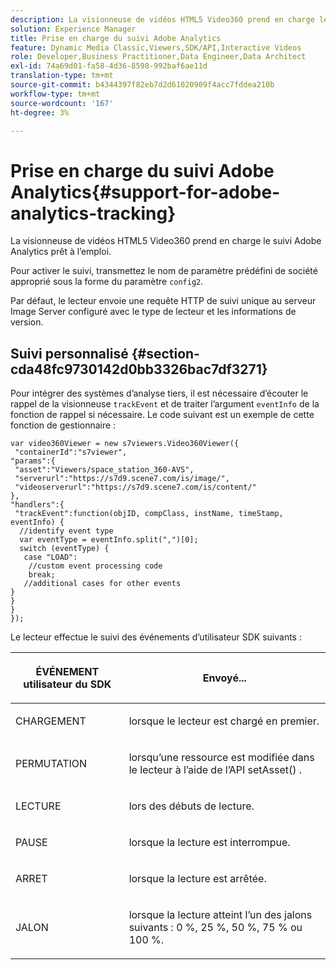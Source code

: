 ```yaml
---
description: La visionneuse de vidéos HTML5 Video360 prend en charge le suivi Adobe Analytics prêt à l’emploi.
solution: Experience Manager
title: Prise en charge du suivi Adobe Analytics
feature: Dynamic Media Classic,Viewers,SDK/API,Interactive Videos
role: Developer,Business Practitioner,Data Engineer,Data Architect
exl-id: 74a69d01-fa58-4d36-8598-992baf6ae11d
translation-type: tm+mt
source-git-commit: b4344397f82eb7d2d61020909f4acc7fddea210b
workflow-type: tm+mt
source-wordcount: '167'
ht-degree: 3%

---
```


# Prise en charge du suivi Adobe Analytics{#support-for-adobe-analytics-tracking}

La visionneuse de vidéos HTML5 Video360 prend en charge le suivi Adobe Analytics prêt à l’emploi.

Pour activer le suivi, transmettez le nom de paramètre prédéfini de société approprié sous la forme du paramètre `config2`.

Par défaut, le lecteur envoie une requête HTTP de suivi unique au serveur Image Server configuré avec le type de lecteur et les informations de version.

## Suivi personnalisé {#section-cda48fc9730142d0bb3326bac7df3271}

Pour intégrer des systèmes d’analyse tiers, il est nécessaire d’écouter le rappel de la visionneuse `trackEvent` et de traiter l’argument `eventInfo` de la fonction de rappel si nécessaire. Le code suivant est un exemple de cette fonction de gestionnaire :

```
var video360Viewer = new s7viewers.Video360Viewer({ 
 "containerId":"s7viewer", 
"params":{ 
 "asset":"Viewers/space_station_360-AVS", 
 "serverurl":"https://s7d9.scene7.com/is/image/", 
 "videoserverurl":"https://s7d9.scene7.com/is/content/" 
}, 
"handlers":{ 
 "trackEvent":function(objID, compClass, instName, timeStamp, eventInfo) { 
  //identify event type 
  var eventType = eventInfo.split(",")[0]; 
  switch (eventType) { 
   case "LOAD": 
    //custom event processing code 
    break; 
   //additional cases for other events 
} 
} 
} 
});
```

Le lecteur effectue le suivi des événements d’utilisateur SDK suivants :

<table id="table_5D090E6614974D968E1A93B5727D859C"> 
 <thead> 
  <tr> 
   <th colname="col1" class="entry"> <p>ÉVÉNEMENT utilisateur du SDK </p> </th> 
   <th colname="col2" class="entry"> <p>Envoyé... </p> </th> 
  </tr> 
 </thead>
 <tbody> 
  <tr> 
   <td colname="col1"> <p> <span class="codeph"> CHARGEMENT </span> </p> </td> 
   <td colname="col2"> <p>lorsque le lecteur est chargé en premier. </p> </td> 
  </tr> 
  <tr> 
   <td colname="col1"> <p> <span class="codeph"> PERMUTATION </span> </p> </td> 
   <td colname="col2"> <p>lorsqu’une ressource est modifiée dans le lecteur à l’aide de l’API <span class="codeph"> setAsset() </span>. </p> </td> 
  </tr> 
  <tr> 
   <td colname="col1"> <p> <span class="codeph"> LECTURE </span> </p> </td> 
   <td colname="col2"> <p>lors des débuts de lecture. </p> </td> 
  </tr> 
  <tr> 
   <td colname="col1"> <p> <span class="codeph"> PAUSE </span> </p> </td> 
   <td colname="col2"> <p>lorsque la lecture est interrompue. </p> </td> 
  </tr> 
  <tr> 
   <td colname="col1"> <p> <span class="codeph"> ARRET </span> </p> </td> 
   <td colname="col2"> <p>lorsque la lecture est arrêtée. </p> </td> 
  </tr> 
  <tr> 
   <td colname="col1"> <p> <span class="codeph"> JALON </span> </p> </td> 
   <td colname="col2"> <p>lorsque la lecture atteint l’un des jalons suivants : 0 %, 25 %, 50 %, 75 % ou 100 %. </p> </td> 
  </tr> 
 </tbody> 
</table>
